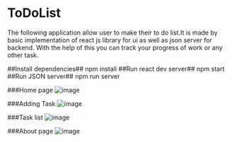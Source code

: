 # ToDoList
 The following application allow user to make their to do list.It is made by basic implementation of react js library for ui as well as json server for backend. With the help of this you can track your progress of work or any other task.

##Install dependencies##
 npm install
##Run react dev server##
 npm start
##Run JSON server##
 npm run server

###Home page
![image](https://user-images.githubusercontent.com/55053502/113379874-58428a80-9398-11eb-9afb-663f596e4a59.png)

###Adding Task
![image](https://user-images.githubusercontent.com/55053502/113380043-cbe49780-9398-11eb-9144-6a49016b163b.png)

###Task list
![image](https://user-images.githubusercontent.com/55053502/113380094-e9196600-9398-11eb-8de5-bafedceba4b6.png)

###About page
![image](https://user-images.githubusercontent.com/55053502/113380123-fc2c3600-9398-11eb-9996-8fd49780ecab.png)



